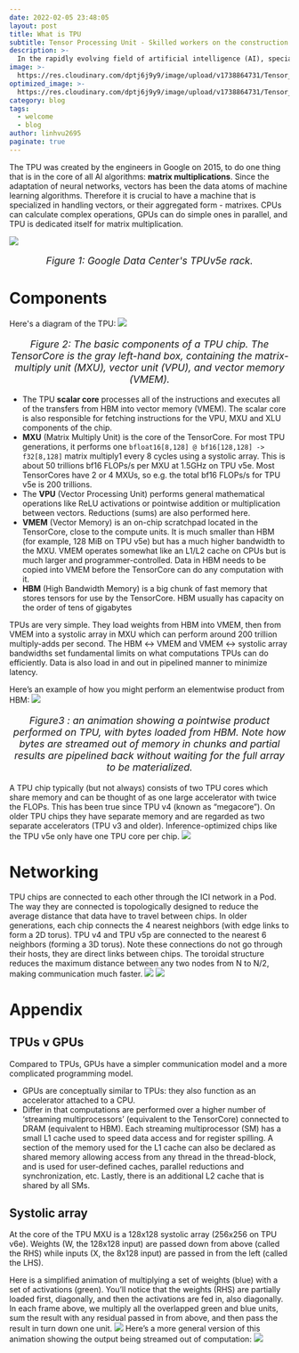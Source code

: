 ```yaml
---
date: 2022-02-05 23:48:05
layout: post
title: What is TPU
subtitle: Tensor Processing Unit - Skilled workers on the construction sites of AI models
description: >-
  In the rapidly evolving field of artificial intelligence (AI), specialized hardware plays a crucial role in enhancing the performance and efficiency of machine learning tasks. One such innovation is the Tensor Processing Unit (TPU), an application-specific integrated circuit (ASIC) developed by Google to accelerate AI computations.
image: >-
  https://res.cloudinary.com/dptj6j9y9/image/upload/v1738864731/Tensor_Processing_Unit_3.0_smotnv.jpg
optimized_image: >-
  https://res.cloudinary.com/dptj6j9y9/image/upload/v1738864731/Tensor_Processing_Unit_3.0_smotnv.jpg
category: blog
tags:
  - welcome
  - blog
author: linhvu2695
paginate: true
---
```

The TPU was created by the engineers in Google on 2015, to do one thing that is in the core of all AI algorithms: **matrix multiplications**. Since the adaptation of neural networks, vectors has been the data atoms of machine learning algorithms. Therefore it is crucial to have a machine that is specialized in handling vectors, or their aggregated form - matrixes. CPUs can calculate complex operations, GPUs can do simple ones in parallel, and TPU is dedicated itself for matrix multiplication.

<img src="https://res.cloudinary.com/dptj6j9y9/image/upload/v1738947741/85e08711-1e69-49c8-bc17-854a18a430b7_3200x1695-scaled_ejdvms.jpg">
<p style="text-align: center; font-style: italic; font-size: 1.1rem;">Figure 1: Google Data Center's TPUv5e rack.</p>

# Components
Here's a diagram of the TPU:
<img src="https://res.cloudinary.com/dptj6j9y9/image/upload/v1738865242/tpu-chip_yj1gaf.png" />
<p style="text-align: center; font-style: italic; font-size: 1.1rem;">Figure 2: The basic components of a TPU chip. The TensorCore is the gray left-hand box, containing the matrix-multiply unit (MXU), vector unit (VPU), and vector memory (VMEM).</p>

* The TPU **scalar core** processes all of the instructions and executes all of the transfers from HBM into vector memory (VMEM). The scalar core is also responsible for fetching instructions for the VPU, MXU and XLU components of the chip. 
* **MXU** (Matrix Multiply Unit) is the core of the TensorCore. For most TPU generations, it performs one `bfloat16[8,128] @ bf16[128,128] -> f32[8,128]` matrix multiply1 every 8 cycles using a systolic array. This is about 50 trillions bf16 FLOPs/s per MXU at 1.5GHz on TPU v5e. Most TensorCores have 2 or 4 MXUs, so e.g. the total bf16 FLOPs/s for TPU v5e is 200 trillions.
* The **VPU** (Vector Processing Unit) performs general mathematical operations like ReLU activations or pointwise addition or multiplication between vectors. Reductions (sums) are also performed here. 
* **VMEM** (Vector Memory) is an on-chip scratchpad located in the TensorCore, close to the compute units. It is much smaller than HBM (for example, 128 MiB on TPU v5e) but has a much higher bandwidth to the MXU. VMEM operates somewhat like an L1/L2 cache on CPUs but is much larger and programmer-controlled. Data in HBM needs to be copied into VMEM before the TensorCore can do any computation with it.
* **HBM** (High Bandwidth Memory) is a big chunk of fast memory that stores tensors for use by the TensorCore. HBM usually has capacity on the order of tens of gigabytes 

TPUs are very simple. They load weights from HBM into VMEM, then from VMEM into a systolic array in MXU which can perform around 200 trillion multiply-adds per second. The HBM ↔ VMEM and VMEM ↔ systolic array bandwidths set fundamental limits on what computations TPUs can do efficiently. Data is also load in and out in pipelined manner to minimize latency.

Here’s an example of how you might perform an elementwise product from HBM:
<img src="https://res.cloudinary.com/dptj6j9y9/image/upload/v1738949221/pointwise-product_xken4v.gif">
<p style="text-align: center; font-style: italic; font-size: 1.1rem;">Figure3 : an animation showing a pointwise product performed on TPU, with bytes loaded from HBM. Note how bytes are streamed out of memory in chunks and partial results are pipelined back without waiting for the full array to be materialized.</p>

A TPU chip typically (but not always) consists of two TPU cores which share memory and can be thought of as one large accelerator with twice the FLOPs. This has been true since TPU v4 (known as “megacore”). On older TPU chips they have separate memory and are regarded as two separate accelerators (TPU v3 and older). Inference-optimized chips like the TPU v5e only have one TPU core per chip.
<img src="https://jax-ml.github.io/scaling-book/assets/img/cores.png">

# Networking
TPU chips are connected to each other through the ICI network in a Pod. The way they are connected is topologically designed to reduce the average distance that data have to travel between chips. In older generations, each chip connects the 4 nearest neighbors (with edge links to form a 2D torus). TPU v4 and TPU v5p are connected to the nearest 6 neighbors (forming a 3D torus). Note these connections do not go through their hosts, they are direct links between chips. The toroidal structure reduces the maximum distance between any two nodes from N to N/2, making communication much faster.
<img src="https://jax-ml.github.io/scaling-book/assets/img/ici-wraparound.png">
<img src="https://jax-ml.github.io/scaling-book/assets/img/tpu-rack.png">

# Appendix

## TPUs v GPUs
Compared to TPUs, GPUs have a simpler communication model and a more complicated programming model.
* GPUs are conceptually similar to TPUs: they also function as an accelerator attached to a CPU.
* Differ in that computations are performed over a higher number of ‘streaming multiprocessors’ (equivalent to the TensorCore) connected to DRAM (equivalent to HBM). Each streaming multiprocessor (SM) has a small L1 cache used to speed data access and for register spilling. A section of the memory used for the L1 cache can also be declared as shared memory allowing access from any thread in the thread-block, and is used for user-defined caches, parallel reductions and synchronization, etc. Lastly, there is an additional L2 cache that is shared by all SMs.

## Systolic array
At the core of the TPU MXU is a 128x128 systolic array (256x256 on TPU v6e). Weights (W, the 128x128 input) are passed down from above (called the RHS) while inputs (X, the 8x128 input) are passed in from the left (called the LHS). 

Here is a simplified animation of multiplying a set of weights (blue) with a set of activations (green). You’ll notice that the weights (RHS) are partially loaded first, diagonally, and then the activations are fed in, also diagonally. In each frame above, we multiply all the overlapped green and blue units, sum the result with any residual passed in from above, and then pass the result in turn down one unit.
<img src="https://res.cloudinary.com/dptj6j9y9/image/upload/v1738951264/systolic-array_tsrsvg.gif">
Here’s a more general version of this animation showing the output being streamed out of computation:
<img src="https://res.cloudinary.com/dptj6j9y9/image/upload/v1738951264/systolic-array2_qcajly.gif">
